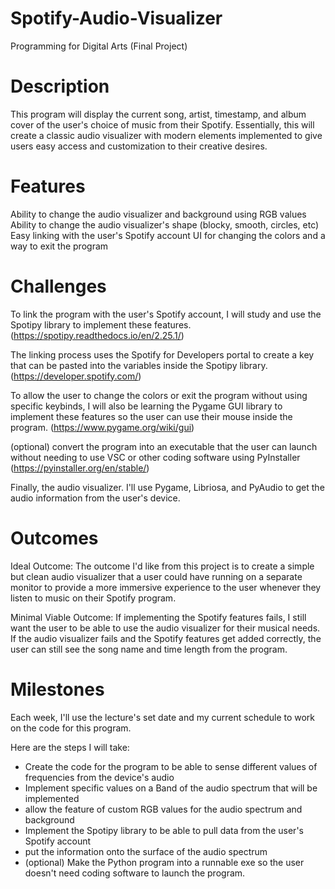 # Spotify-Audio-Visualizer
Programming for Digital Arts (Final Project)

# Description
This program will display the current song, artist, timestamp, and album cover of the user's choice of music from their Spotify.
Essentially, this will create a classic audio visualizer with modern elements implemented to give users easy access and customization to their creative desires.

# Features
Ability to change the audio visualizer and background using RGB values 
Ability to change the audio visualizer's shape (blocky, smooth, circles, etc)
Easy linking with the user's Spotify account
UI for changing the colors and a way to exit the program

# Challenges
To link the program with the user's Spotify account, I will study and use the Spotipy library to implement these features. (https://spotipy.readthedocs.io/en/2.25.1/)

The linking process uses the Spotify for Developers portal to create a key that can be pasted into the variables inside the Spotipy library. (https://developer.spotify.com/)

To allow the user to change the colors or exit the program without using specific keybinds, I will also be learning the Pygame GUI library to implement these features so the user can use their mouse inside the program. (https://www.pygame.org/wiki/gui)

(optional) convert the program into an executable that the user can launch without needing to use VSC or other coding software using PyInstaller (https://pyinstaller.org/en/stable/)  

Finally, the audio visualizer. I'll use Pygame, Libriosa, and PyAudio to get the audio information from the user's device.  

# Outcomes

Ideal Outcome:
The outcome I'd like from this project is to create a simple but clean audio visualizer that a user could have running on a separate monitor to provide a more immersive experience to the user whenever they listen to music on their Spotify program.

Minimal Viable Outcome:
If implementing the Spotify features fails, I still want the user to be able to use the audio visualizer for their musical needs. If the audio visualizer fails and the Spotify features get added correctly, the user can still see the song name and time length from the program.

# Milestones
Each week, I'll use the lecture's set date and my current schedule to work on the code for this program.

Here are the steps I will take:
- Create the code for the program to be able to sense different values of frequencies from the device's audio
- Implement specific values on a Band of the audio spectrum that will be implemented
- allow the feature of custom RGB values for the audio spectrum and background
- Implement the Spotipy library to be able to pull data from the user's Spotify account
- put the information onto the surface of the audio spectrum
- (optional) Make the Python program into a runnable exe so the user doesn't need coding software to launch the program.   
  





